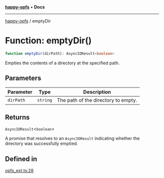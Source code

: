 [**happy-opfs**](../README.md) • **Docs**

***

[happy-opfs](../README.md) / emptyDir

# Function: emptyDir()

```ts
function emptyDir(dirPath): AsyncIOResult<boolean>
```

Empties the contents of a directory at the specified path.

## Parameters

| Parameter | Type | Description |
| ------ | ------ | ------ |
| `dirPath` | `string` | The path of the directory to empty. |

## Returns

`AsyncIOResult`\<`boolean`\>

A promise that resolves to an `AsyncIOResult` indicating whether the directory was successfully emptied.

## Defined in

[opfs\_ext.ts:28](https://github.com/JiangJie/happy-opfs/blob/4af0ec94e963041b297916e2971f6a01ca677a5c/src/fs/opfs_ext.ts#L28)
